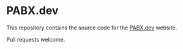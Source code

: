 # PABX.dev

This repository contains the source code for the [PABX.dev](https://pabx.dev) website.

Pull requests welcome.
